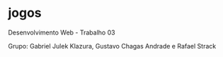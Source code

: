 # jogos
Desenvolvimento Web - Trabalho 03 

Grupo: Gabriel Julek Klazura, Gustavo Chagas Andrade e Rafael Strack
